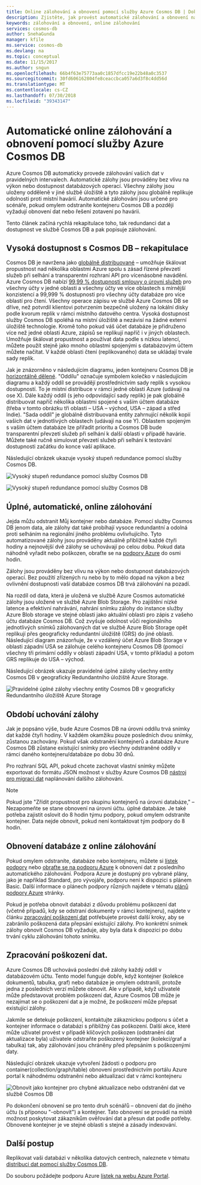 ```yaml
---
title: Online zálohování a obnovení pomocí služby Azure Cosmos DB | Dokumentace Microsoftu
description: Zjistěte, jak provést automatické zálohování a obnovení na databázi Azure Cosmos DB.
keywords: zálohování a obnovení, online zálohování
services: cosmos-db
author: SnehaGunda
manager: kfile
ms.service: cosmos-db
ms.devlang: na
ms.topic: conceptual
ms.date: 11/15/2017
ms.author: sngun
ms.openlocfilehash: 66b4f63e75773aa0c1857dfcc19e22b48a0c3537
ms.sourcegitcommit: 30fd606162804fe8ceaccbca057a6d3f8c4dd56d
ms.translationtype: MT
ms.contentlocale: cs-CZ
ms.lasthandoff: 07/30/2018
ms.locfileid: "39343147"
---
```

# <a name="automatic-online-backup-and-restore-with-azure-cosmos-db"></a>Automatické online zálohování a obnovení pomocí služby Azure Cosmos DB
Azure Cosmos DB automaticky provede zálohování vašich dat v pravidelných intervalech. Automatické zálohy jsou prováděny bez vlivu na výkon nebo dostupnost databázových operací. Všechny zálohy jsou uloženy odděleně v jiné službě úložiště a tyto zálohy jsou globálně replikuje odolnosti proti místní havárií. Automatické zálohování jsou určené pro scénáře, pokud omylem odstraníte kontejneru Cosmos DB a později vyžadují obnovení dat nebo řešení zotavení po havárii.  

Tento článek začíná rychlá rekapitulace toho, tak redundanci dat a dostupnost ve službě Cosmos DB a pak popisuje zálohování. 

## <a name="high-availability-with-cosmos-db---a-recap"></a>Vysoká dostupnost s Cosmos DB – rekapitulace
Cosmos DB je navržena jako [globálně distribuované](distribute-data-globally.md) – umožňuje škálovat propustnost nad několika oblastmi Azure spolu s zásad řízené převzetí služeb při selhání a transparentní rozhraní API pro vícenásobné navádění. Azure Cosmos DB nabízí [99,99 % dostupnosti smlouvy o úrovni služeb](https://azure.microsoft.com/support/legal/sla/cosmos-db) pro všechny účty v jedné oblasti a všechny účty ve více oblastech s mírnější konzistencí a 99,999 % dostupnosti pro všechny účty databáze pro více oblastí pro čtení. Všechny operace zápisu ve službě Azure Cosmos DB se dříve, než potvrdil klientovi potvrzením bezpečně uložený na lokální disky podle kvorum replik v rámci místního datového centra. Vysoká dostupnost služby Cosmos DB spoléhá na místní úložiště a nezávisí na žádné externí úložiště technologie. Kromě toho pokud váš účet databáze je přidruženo více než jedné oblasti Azure, zápisů se replikují napříč i v jiných oblastech. Umožňuje škálovat propustnost a používat data podle s nízkou latencí, můžete použít stejně jako mnoho oblastmi spojenými s databázovým účtem můžete načítat. V každé oblasti čtení (replikovaného) data se ukládají trvale sady replik.  

Jak je znázorněno v následujícím diagramu, jeden kontejneru Cosmos DB je [horizontálně dělené](partition-data.md). "Oddílu" označuje symbolem kolečko v následujícím diagramu a každý oddíl se provádějí prostřednictvím sady replik s vysokou dostupností. To je místní distribuce v rámci jedné oblasti Azure (udávají na ose X). Dále každý oddíl (s jeho odpovídající sady replik) je pak globálně distribuovat napříč několika oblastmi spojené s vaším účtem databáze (třeba v tomto obrázku tři oblasti – USA – východ, USA – západ a střed Indie). "Sada oddíl" je globálně distribuovaná entity zahrnující několik kopií vašich dat v jednotlivých oblastech (udávají na ose Y). Oblastem spojeným s vaším účtem databáze lze přiřadit prioritu a Cosmos DB bude transparentní převzetí služeb při selhání k další oblasti v případě havárie. Můžete také ručně simulovat převzetí služeb při selhání k testování dostupnosti začátku do konce vaší aplikace.  

Následující obrázek ukazuje vysoký stupeň redundance pomocí služby Cosmos DB.

![Vysoký stupeň redundance pomocí služby Cosmos DB](./media/online-backup-and-restore/redundancy.png)

![Vysoký stupeň redundance pomocí služby Cosmos DB](./media/online-backup-and-restore/global-distribution.png)

## <a name="full-automatic-online-backups"></a>Úplné, automatické, online zálohování
Jejda můžu odstranit Můj kontejner nebo databáze. Pomocí služby Cosmos DB jenom data, ale zálohy dat také probíhají vysoce redundantní a odolná proti selháním na regionální jiného problému ovlivňujícího. Tyto automatizované zálohy jsou prováděny aktuálně přibližně každé čtyři hodiny a nejnovější dvě zálohy se uchovávají po celou dobu. Pokud data náhodně vyřadit nebo poškozen, obraťte se na [podpory Azure](https://azure.microsoft.com/support/options/) do osmi hodin. 

Zálohy jsou prováděny bez vlivu na výkon nebo dostupnost databázových operací. Bez použití zřízených ru nebo by to mělo dopad na výkon a bez ovlivnění dostupnosti vaší databáze cosmos DB trvá zálohování na pozadí. 

Na rozdíl od data, která je uložená ve službě Azure Cosmos automatické zálohy jsou uložené ve službě Azure Blob Storage. Pro zajištění nízké latence a efektivní nahrávání, nahrání snímku zálohy do instance služby Azure Blob storage ve stejné oblasti jako aktuální oblasti pro zápis z vašeho účtu databáze Cosmos DB. Což zvyšuje odolnost vůči regionálního jednotlivých snímků zálohovaných dat ve službě Azure Blob Storage opět replikují přes geograficky redundantní úložiště (GRS) do jiné oblasti. Následující diagram znázorňuje, že v vzdálený účet Azure Blob Storage v oblasti západní USA se zálohuje celého kontejneru Cosmos DB (pomocí všechny tři primární oddíly v oblasti západní USA, v tomto příkladu) a potom GRS replikuje do USA – východ. 

Následující obrázek ukazuje pravidelné úplné zálohy všechny entity Cosmos DB v geograficky Redundantního úložiště Azure Storage.

![Pravidelné úplné zálohy všechny entity Cosmos DB v geograficky Redundantního úložiště Azure Storage](./media/online-backup-and-restore/automatic-backup.png)

## <a name="backup-retention-period"></a>Období uchování zálohy
Jak je popsáno výše, bude Azure Cosmos DB na úrovni oddílu trvá snímky dat každé čtyři hodiny. V každém okamžiku pouze posledních dvou snímky, zůstanou zachovány. Pokud však odstranění kontejnerů a databáze Azure Cosmos DB zůstane existující snímky pro všechny odstraněné oddíly v rámci daného kontejneru/databáze po dobu 30 dnů.

Pro rozhraní SQL API, pokud chcete zachovat vlastní snímky můžete exportovat do formátu JSON možnost v služby Azure Cosmos DB [nástroj pro migraci dat](import-data.md#export-to-json-file) naplánování dalšího zálohování.

> [!NOTE]
> Pokud jste "Zřídit propustnost pro skupinu kontejnerů na úrovni databáze," – Nezapomeňte se stane obnovení na úrovni účtu. úplné databáze. Je také potřeba zajistit oslovit do 8 hodin týmu podpory, pokud omylem odstraníte kontejner. Data nejde obnovit, pokud není kontaktovat tým podpory do 8 hodin. 


## <a name="restoring-a-database-from-an-online-backup"></a>Obnovení databáze z online zálohování

Pokud omylem odstraníte, databáze nebo kontejneru, můžete si [lístek podpory](https://portal.azure.com/?#blade/Microsoft_Azure_Support/HelpAndSupportBlade) nebo [obraťte se na podporu Azure](https://azure.microsoft.com/support/options/) k obnovení dat z posledního automatického zálohování. Podpora Azure je dostupný pro vybrané plány, jako je například Standard, pro vývojáře, podporu není k dispozici s plánem Basic. Další informace o plánech podpory různých najdete v tématu [plánů podpory Azure](https://azure.microsoft.com/support/plans/) stránky. 

Pokud je potřeba obnovit databázi z důvodu problému poškození dat (včetně případů, kdy se odstraní dokumenty v rámci kontejneru), najdete v článku [zpracování poškození dat](#handling-data-corruption) potřebujete provést další kroky, aby se zabránilo poškozená data přepsání existující zálohy. Pro konkrétní snímek zálohy obnovit Cosmos DB vyžaduje, aby byla data k dispozici po dobu trvání cyklu zálohování tohoto snímku.

## <a name="handling-data-corruption"></a>Zpracování poškození dat.

Azure Cosmos DB uchovává poslední dvě zálohy každý oddíl v databázovém účtu. Tento model funguje dobře, když kontejner (kolekce dokumentů, tabulka, graf) nebo databáze je omylem odstranili, protože jedna z posledních verzí můžete obnovit. Ale v případě, když uživatelé může představovat problém poškození dat, Azure Cosmos DB může je nezajímat se o poškození dat a je možné, že poškození může přepsat existující zálohy. 

Jakmile se detekuje poškození, kontaktujte zákaznickou podporu s účet a kontejner informace o databázi s přibližný čas poškození. Další akce, které může uživatel provést v případě klíčových poškozen (odstranění dat aktualizace byla) uživatele odstraňte poškozený kontejner (kolekci/graf a tabulka) tak, aby zálohování jsou chráněny před přepsáním s poškozenými daty.  

Následující obrázek ukazuje vytvoření žádosti o podporu pro container(collection/graph/table) obnovení prostřednictvím portálu Azure portal k náhodnému odstranění nebo aktualizaci dat v rámci kontejneru

![Obnovit jako kontejner pro chybné aktualizace nebo odstranění dat ve službě Cosmos DB](./media/online-backup-and-restore/backup-restore-support.png)

Po dokončení obnovení se pro tento druh scénářů – obnovení dat do jiného účtu (s příponou "-obnovit") a kontejner. Tato obnovení se provádí na místě možnost poskytovat zákazníkům ověřování dat a přesun dat podle potřeby. Obnovené kontejner je ve stejné oblasti s stejné a zásady indexování. 

## <a name="next-steps"></a>Další postup

Replikovat vaši databázi v několika datových centrech, naleznete v tématu [distribuci dat pomocí služby Cosmos DB](distribute-data-globally.md). 

Do souboru požádejte podporu Azure [lístek na webu Azure Portal](https://portal.azure.com/?#blade/Microsoft_Azure_Support/HelpAndSupportBlade).

